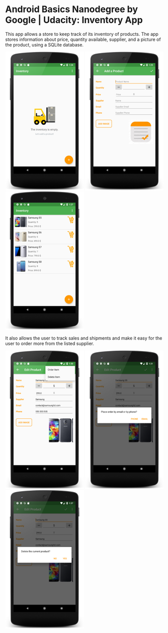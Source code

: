 # Android Basics Nanodegree by Google | Udacity: Inventory App
This app allows a store to keep track of its inventory of products. The app stores information about price, quantity available, supplier, and a picture of the product, using a SQLite database. 


<img src="https://raw.githubusercontent.com/angela-aciobanitei/android-inventory/master/screenshot-inventory1.png" width="250"/> <img src="https://raw.githubusercontent.com/angela-aciobanitei/android-inventory/master/screenshot-inventory2.png" width="250"/> <img src="https://raw.githubusercontent.com/angela-aciobanitei/android-inventory/master/screenshot-inventory3.png" width="250"/>


It also allows the user to track sales and shipments and make it easy for the user to order more from the listed supplier.

<img src="https://raw.githubusercontent.com/angela-aciobanitei/android-inventory/master/screenshot-inventory4.png" width="250"/> <img src="https://raw.githubusercontent.com/angela-aciobanitei/android-inventory/master/screenshot-inventory5.png" width="250"/> <img src="https://raw.githubusercontent.com/angela-aciobanitei/android-inventory/master/screenshot-inventory6.png" width="250"/>
